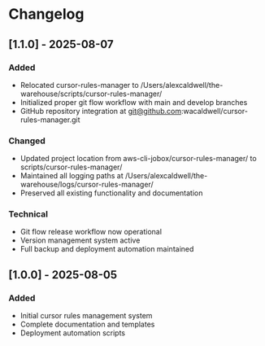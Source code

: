# Changelog

## [1.1.0] - 2025-08-07

### Added
- Relocated cursor-rules-manager to /Users/alexcaldwell/the-warehouse/scripts/cursor-rules-manager/
- Initialized proper git flow workflow with main and develop branches
- GitHub repository integration at git@github.com:wacaldwell/cursor-rules-manager.git

### Changed  
- Updated project location from aws-cli-jobox/cursor-rules-manager/ to scripts/cursor-rules-manager/
- Maintained all logging paths at /Users/alexcaldwell/the-warehouse/logs/cursor-rules-manager/
- Preserved all existing functionality and documentation

### Technical
- Git flow release workflow now operational
- Version management system active
- Full backup and deployment automation maintained

## [1.0.0] - 2025-08-05

### Added
- Initial cursor rules management system
- Complete documentation and templates
- Deployment automation scripts
